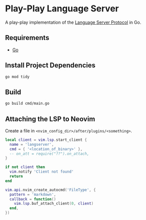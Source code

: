 # Play-Play Language Server

A play-play implementation of the [Language Server Protocol](https://microsoft.github.io/language-server-protocol/specifications/lsp/3.17/specification/) in Go.

## Requirements

- [Go](https://go.dev/)

## Install Project Dependencies

```bash
go mod tidy
```

## Build

```bash
go build cmd/main.go
```

## Attaching the LSP to Neovim

Create a file in `<nvim_config_dir>/after/plugins/<something>`.
```lua
local client = vim.lsp.start_client {
  name = 'langserver',
  cmd = { '<location_of_binary>' },
  -- on_att = require("??").on_attach,
}

if not client then
  vim.notify 'Client not found'
  return
end

vim.api.nvim_create_autocmd('FileType', {
  pattern = 'markdown',
  callback = function()
    vim.lsp.buf_attach_client(0, client)
  end,
})
```
